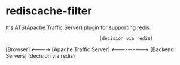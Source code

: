 rediscache-filter
=================

It's ATS(Apache Traffic Server) plugin for supporting redis.

                                       (decision via redis)
[Browser] <----> [Apache Traffic Server] <----------> [Backend Servers]
                                       (decision via redis)
